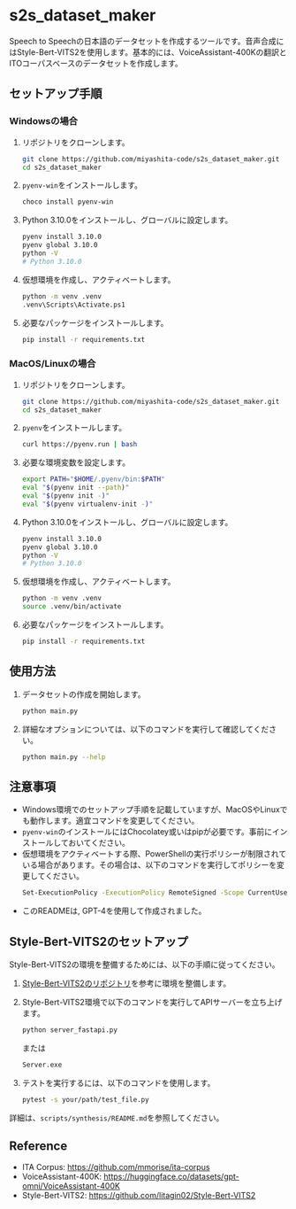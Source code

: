 # s2s_dataset_maker
Speech to Speechの日本語のデータセットを作成するツールです。音声合成にはStyle-Bert-VITS2を使用します。基本的には、VoiceAssistant-400Kの翻訳とITOコーパスベースのデータセットを作成します。

## セットアップ手順

### Windowsの場合

1. リポジトリをクローンします。
    ```sh
    git clone https://github.com/miyashita-code/s2s_dataset_maker.git
    cd s2s_dataset_maker
    ```

2. `pyenv-win`をインストールします。
    ```sh
    choco install pyenv-win
    ```

3. Python 3.10.0をインストールし、グローバルに設定します。
    ```sh
    pyenv install 3.10.0
    pyenv global 3.10.0
    python -V
    # Python 3.10.0
    ```

4. 仮想環境を作成し、アクティベートします。
    ```sh
    python -m venv .venv
    .venv\Scripts\Activate.ps1
    ```

5. 必要なパッケージをインストールします。
    ```sh
    pip install -r requirements.txt
    ```

### MacOS/Linuxの場合

1. リポジトリをクローンします。
    ```sh
    git clone https://github.com/miyashita-code/s2s_dataset_maker.git
    cd s2s_dataset_maker
    ```

2. `pyenv`をインストールします。
    ```sh
    curl https://pyenv.run | bash
    ```

3. 必要な環境変数を設定します。
    ```sh
    export PATH="$HOME/.pyenv/bin:$PATH"
    eval "$(pyenv init --path)"
    eval "$(pyenv init -)"
    eval "$(pyenv virtualenv-init -)"
    ```

4. Python 3.10.0をインストールし、グローバルに設定します。
    ```sh
    pyenv install 3.10.0
    pyenv global 3.10.0
    python -V
    # Python 3.10.0
    ```

5. 仮想環境を作成し、アクティベートします。
    ```sh
    python -m venv .venv
    source .venv/bin/activate
    ```

6. 必要なパッケージをインストールします。
    ```sh
    pip install -r requirements.txt
    ```

## 使用方法

1. データセットの作成を開始します。
    ```sh
    python main.py
    ```

2. 詳細なオプションについては、以下のコマンドを実行して確認してください。
    ```sh
    python main.py --help
    ```

## 注意事項

- Windows環境でのセットアップ手順を記載していますが、MacOSやLinuxでも動作します。適宜コマンドを変更してください。
- `pyenv-win`のインストールにはChocolatey或いはpipが必要です。事前にインストールしておいてください。
- 仮想環境をアクティベートする際、PowerShellの実行ポリシーが制限されている場合があります。その場合は、以下のコマンドを実行してポリシーを変更してください。
    ```sh
    Set-ExecutionPolicy -ExecutionPolicy RemoteSigned -Scope CurrentUser
    ```
- このREADMEは, GPT-4を使用して作成されました。

## Style-Bert-VITS2のセットアップ

Style-Bert-VITS2の環境を整備するためには、以下の手順に従ってください。

1. [Style-Bert-VITS2のリポジトリ](https://github.com/litagin02/Style-Bert-VITS2?tab=readme-ov-file)を参考に環境を整備します。

2. Style-Bert-VITS2環境で以下のコマンドを実行してAPIサーバーを立ち上げます。
    ```sh
    python server_fastapi.py
    ```
    または
    ```sh
    Server.exe
    ```

3. テストを実行するには、以下のコマンドを使用します。
    ```sh
    pytest -s your/path/test_file.py
    ```

詳細は、`scripts/synthesis/README.md`を参照してください。

## Reference
- ITA Corpus: https://github.com/mmorise/ita-corpus
- VoiceAssistant-400K: https://huggingface.co/datasets/gpt-omni/VoiceAssistant-400K
- Style-Bert-VITS2: https://github.com/litagin02/Style-Bert-VITS2
